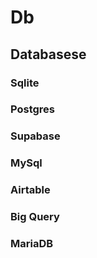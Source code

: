 ﻿# Db


## Databasese

### Sqlite

### Postgres

### Supabase

### MySql

### Airtable

### Big Query

### MariaDB


